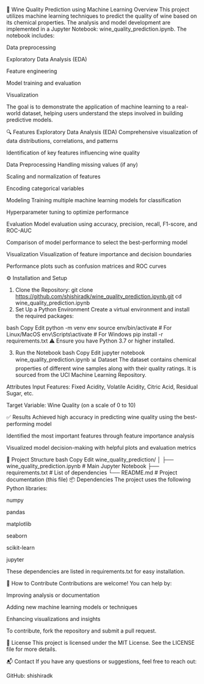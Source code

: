🍷 Wine Quality Prediction using Machine Learning
Overview
This project utilizes machine learning techniques to predict the quality of wine based on its chemical properties. The analysis and model development are implemented in a Jupyter Notebook: wine_quality_prediction.ipynb. The notebook includes:

Data preprocessing

Exploratory Data Analysis (EDA)

Feature engineering

Model training and evaluation

Visualization

The goal is to demonstrate the application of machine learning to a real-world dataset, helping users understand the steps involved in building predictive models.

🔍 Features
Exploratory Data Analysis (EDA)
Comprehensive visualization of data distributions, correlations, and patterns

Identification of key features influencing wine quality

Data Preprocessing
Handling missing values (if any)

Scaling and normalization of features

Encoding categorical variables

Modeling
Training multiple machine learning models for classification

Hyperparameter tuning to optimize performance

Evaluation
Model evaluation using accuracy, precision, recall, F1-score, and ROC-AUC

Comparison of model performance to select the best-performing model

Visualization
Visualization of feature importance and decision boundaries

Performance plots such as confusion matrices and ROC curves

⚙️ Installation and Setup
1. Clone the Repository:
 git clone https://github.com/shishiradk/wine_quality_prediction.ipynb.git
 cd wine_quality_prediction.ipynb
3. Set Up a Python Environment
Create a virtual environment and install the required packages:

bash
Copy
Edit
python -m venv env
source env/bin/activate     # For Linux/MacOS
env\Scripts\activate        # For Windows
pip install -r requirements.txt
⚠️ Ensure you have Python 3.7 or higher installed.

3. Run the Notebook
bash
Copy
Edit
jupyter notebook wine_quality_prediction.ipynb
📊 Dataset
The dataset contains chemical properties of different wine samples along with their quality ratings. It is sourced from the UCI Machine Learning Repository.

Attributes
Input Features: Fixed Acidity, Volatile Acidity, Citric Acid, Residual Sugar, etc.

Target Variable: Wine Quality (on a scale of 0 to 10)

✅ Results
Achieved high accuracy in predicting wine quality using the best-performing model

Identified the most important features through feature importance analysis

Visualized model decision-making with helpful plots and evaluation metrics

📁 Project Structure
bash
Copy
Edit
wine_quality_prediction/
│
├── wine_quality_prediction.ipynb   # Main Jupyter Notebook
├── requirements.txt                # List of dependencies
└── README.md                       # Project documentation (this file)
📦 Dependencies
The project uses the following Python libraries:

numpy

pandas

matplotlib

seaborn

scikit-learn

jupyter

These dependencies are listed in requirements.txt for easy installation.

🤝 How to Contribute
Contributions are welcome! You can help by:

Improving analysis or documentation

Adding new machine learning models or techniques

Enhancing visualizations and insights

To contribute, fork the repository and submit a pull request.

📄 License
This project is licensed under the MIT License. See the LICENSE file for more details.

📬 Contact
If you have any questions or suggestions, feel free to reach out:

GitHub: shishiradk

